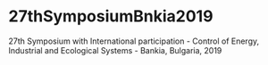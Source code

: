 # 27thSymposiumBnkia2019
27th Symposium with International participation - Control of Energy, Industrial and Ecological Systems - Bankia, Bulgaria, 2019
